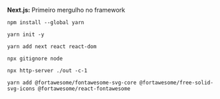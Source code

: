 **Next.js:** Primeiro mergulho no framework

```
npm install --global yarn
```

```
yarn init -y
```

```
yarn add next react react-dom
```

```
npx gitignore node
```

```
npx http-server ./out -c-1
```

```
yarn add @fortawesome/fontawesome-svg-core @fortawesome/free-solid-svg-icons @fortawesome/react-fontawesome
```
